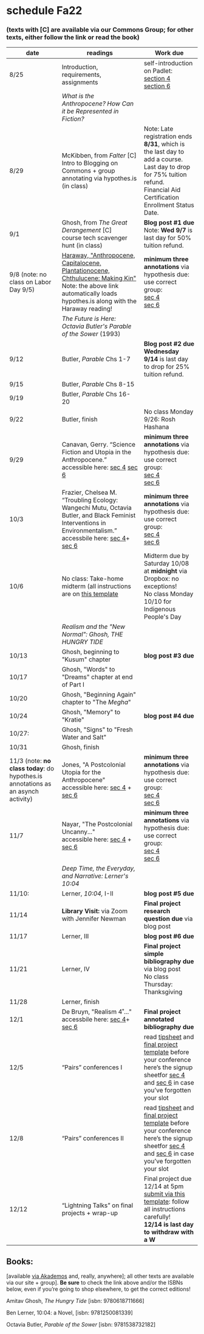 # schedule Fa22


### (texts with [C] are available via our Commons Group; for other texts, either follow the link or read the book)
| **date**                                | **readings**                                                                                                                                                                                                                                                                                                                                                                                                      | **Work due**                                                                                                                                                                                                                                                                                                                                                                                                                                            |
| --------------------------------------- | ----------------------------------------------------------------------------------------------------------------------------------------------------------------------------------------------------------------------------------------------------------------------------------------------------------------------------------------------------------------------------------------------------------------- | ------------------------------------------------------------------------------------------------------------------------------------------------------------------------------------------------------------------------------------------------------------------------------------------------------------------------------------------------------------------------------------------------------------------------------------------------------- |
| 8/25                                    | Introduction, requirements, assignments                                                                                                                                                                                                                                                                                                                                                                           | self-introduction on Padlet: <br>[section 4](https://huntercollege68.padlet.org/jallred/378c4b98g5shuuu9) <br>[section 6](https://huntercollege68.padlet.org/jallred/d3pugybeb7y2ksm3)                                                                                                                                                                                                                                                                                                                                                                                                                             |
|                                         | *What is the Anthropocene? How Can it be Represented in Fiction?*                                                                                                                                                                                                                                                                                                                                   |                                                                                                                                                                                                                                                                                                                                                                                                                                                         |
| 8/29                                    | McKibben, from *Falter* [C] <br>Intro to Blogging on Commons + group annotating via hypothes.is (in class)                                                                                                                             | Note: Late registration ends **8/31**, which is the last day to add a course. <br>Last day to drop for 75% tuition refund. <br>Financial Aid Certification Enrollment Status Date.                                                                                                                                                                                                                                                                               |
| 9/1                                     | Ghosh, from *The Great Derangement* [C]<br>course tech scavenger hunt (in class)                                                                                                                                                                                    | **Blog post #1 due**<br>Note: **Wed 9/7** is last day for 50% tuition refund.                                                                                                                                                                                                                                                                                                                                                                               |
| 9/8 (note: no class on Labor Day 9/5)  | [Haraway, "Anthropocene, Capitalocene, Plantationocene, Chthulucene: Making Kin"](https://via.hypothes.is/https://read.dukeupress.edu/environmental-humanities/article/6/1/159/8110/Anthropocene-Capitalocene-Plantationocene)<br>Note: the above link automatically loads hypothes.is along with the Haraway reading!                                                                                                                                                                                                                                                                         |**minimum three annotations** via hypothesis due: <br>use correct group:<br>[sec 4](https://hypothes.is/groups/k72kZo7r/allred252fa22s4)<br>[sec 6](https://hypothes.is/groups/k72kZo7r/allred252fa22s6)                                                                                                                                                                                                                                                                                                                                                                                                                                                        |
|                                         | *The Future is Here: Octavia Butler's Parable of the Sower* (1993)                                                                                                                                                                                                                                                                                                                                                                     |                                                                                                                                                                                                                                                                                                                                                                                                                                                         |
| 9/12                                    | Butler, *Parable* Chs 1-7| **Blog post #2 due**<br>**Wednesday 9/14** is last day to drop for 25% tuition refund.                                                                                                                                                                                                                                                                                                                                                                            |
| 9/15                                    | Butler, *Parable* Chs 8-15                                                                                                                                                                                                                                                                                                                                                                                        |                                                                                                                                                                                                                                                                                                                                                                                                                                                         |
| 9/19                                    | Butler, *Parable* Chs 16-20                                                                                                                                                                                                                                                                                                                                                                                    |                                                                                                                                                                                                                                                                                                                                                                                                                                                         |
| 9/22                                    | Butler, finish| No class Monday 9/26: Rosh Hashana                                                                                                                                                                                                                                                                                                                                                                                       |                                                                                                                                                                                                                                                                                                                                                                                                                                                         |
| 9/29                | Canavan, Gerry. “Science Fiction and Utopia in the Anthropocene.” <br> accessible here: [sec 4](https://engl252fa22s4.commons.gc.cuny.edu/etexts/canavanscience-fiction-and-utopia-in-the-anthropocene/) [sec 6](https://engl252fa22s6.commons.gc.cuny.edu/etexts/canavan-science-fiction-and-utopia-in-the-anthropocene/)                                                                                                                                                                                                                                                                                                                                                                                        |**minimum three annotations** via hypothesis due: <br>use correct group:<br>[sec 4](https://hypothes.is/groups/k72kZo7r/allred252fa22s4)<br>[sec 6](https://hypothes.is/groups/k72kZo7r/allred252fa22s6)                                                                                                                                                                                                                                                                                                                                                                                                                                                        |
| 10/3                 | Frazier, Chelsea M. “Troubling Ecology: Wangechi Mutu, Octavia Butler, and Black Feminist Interventions in Environmentalism.”<br> accessbile here: [sec 4](https://engl252fa22s4.commons.gc.cuny.edu/frazier-troubling-ecology/)+ [sec 6](https://engl252fa22s6.commons.gc.cuny.edu/frazier-troubling-ecology/)                                                                                                                                                                                                                                                                                                                                                                                          | **minimum three annotations** via hypothesis due: <br>use correct group:<br>[sec 4](https://hypothes.is/groups/k72kZo7r/allred252fa22s4)<br>[sec 6](https://hypothes.is/groups/k72kZo7r/allred252fa22s6)                                                                                                                                                                                                                                                                                                                                                                                                |
| 10/6                                    | No class: Take-home midterm (all instructions are on [this template](https://www.dropbox.com/s/ba1gqde2rouws01/midterm%20template.docx?dl=0)                                                                                                                                                                                                                                                                                                                                                           | Midterm due by Saturday 10/08 at **midnight** via Dropbox: no exceptions!                                                                                                                                                                                                                                                                                                                                                                                 <br>No class Monday 10/10 for Indigenous People's Day                                                                                                                                                                                                                                                                                                                                                                                                          |                                                                                                                                                                                                                                                                                                                                                                                                                                                         |
|                                       |       *Realism and the "New Normal": Ghosh, THE HUNGRY TIDE*                                                                                                                                                                                                                                                                                                                                                                                             |
|    10/13               | Ghosh, beginning to "Kusum" chapter| **blog post #3 due**
|   10/17                                 | Ghosh, "Words" to "Dreams" chapter at end of Part I| |
|10/20 |           Ghosh, "Beginning Again" chapter to "The *Megha*"                                                                                                                                                                                                                                                                                                                                                                                                                                             |
| 10/24                                   | Ghosh, "Memory" to "Kratie"                                                                                                                                                                                                                                                                                                                                                          | **blog post #4 due**                                                                                                                                                                                                                                                                                                                                                                                                                                                        |
| 10/27: | Ghosh, "Signs" to "Fresh Water and Salt"                                                                                                                                                                                                                                                                                                                                                                            |                                                                                                                                                                                                                                                                                                                                                                                          |
| 10/31                                   | Ghosh, finish                                                                                                                                                                                                                                                                                                                                                                                |                                                                                                                                                                                                                                                                                                                                                                                                                                                         |
| 11/3 (note: **no class today**: do hypothes.is annotations as an asynch activity)                                   | Jones, "A Postcolonial Utopia for the Anthropocene"<br> accessible here: [sec 4](https://engl252fa22s4.commons.gc.cuny.edu/jones/) + [sec 6](https://engl252fa22s6.commons.gc.cuny.edu/jones/)                                                                                                                                                             | **minimum three annotations** via hypothesis due: <br>use correct group:<br>[sec 4](https://hypothes.is/groups/k72kZo7r/allred252fa22s4)<br>[sec 6](https://hypothes.is/groups/k72kZo7r/allred252fa22s6)                                                                                                                                                                                                                                                                                                                                                                                                                                                           |
| 11/7                                    | Nayar, "The Postcolonial Uncanny..."<br> accessible here: [sec 4](https://engl252fa22s4.commons.gc.cuny.edu/nayar-the-postcolonial-uncanny/) + [sec 6](https://engl252fa22s6.commons.gc.cuny.edu/nayar-the-postcolonial-uncanny/)                                                                                                                                                                                     | **minimum three annotations** via hypothesis due: <br>use correct group:<br>[sec 4](https://hypothes.is/groups/k72kZo7r/allred252fa22s4)<br>[sec 6](https://hypothes.is/groups/k72kZo7r/allred252fa22s6)                                                                                                                                                                                                                                                                                                                                                                                                                                                       |
|                                         | *Deep Time, the Everyday, and Narrative: Lerner's 10:04*                                                                                                                                                                                                                                                                                                                                                      |                                                                                                                                                                                                                                                                                                                                                                                                                                                         |
| 11/10:                   | Lerner, *10:04,* I-II                                                                                                                                                                                                  | **blog post #5 due**                                                                                                                                                                                                                                                                                                                                                                               |
| 11/14                                    | **Library Visit:** via Zoom with Jennifer Newman                                                                                                                                                                                                                                                                                                                                                                  | **Final project research question due** via blog post                                                                                                                                                                                                                                                                                                                                                                                                       |
| 11/17                | Lerner, III | **blog post #6 due**                                                                                                                                                                                                                                                                                                                                                                     |
| 11/21                                   | Lerner, IV                                                                                                                                                                                                                                                                                                                                                                                        | **Final project simple bibliography due** via blog post <br>No class Thursday: Thanksgiving                                                                                                                                                                                                                                                                                                                                                                                                    |
| 11/28                | Lerner, finish                                                         |                                                                                                                                                                                                                                                                                                                                                                                                                   |
| 12/1                                   | De Bruyn, "Realism 4˚..."<br> accessbile here: [sec 4](https://engl252fa22s4.commons.gc.cuny.edu/de-bruyn-realism-4%cb%9a-objects-weather-and-infrastructure/)+ [sec 6](https://engl252fa22s6.commons.gc.cuny.edu/de-bruyn-realism-4%cb%9a-objects-weather-and-infrastructure/)                                                                                                                                                                                                                                                                                                                          | **Final project annotated bibliography due**                                                                                                                                                                                                                                                                                                                                                                                                                |
| 12/5                                   | “Pairs” conferences I                                                                                                                                                                                                                                                                                                                                                                                             | read [tipsheet](https://www.dropbox.com/scl/fi/x4mnea9ee7afhurw5yfle/Pairs-Conferences-Tipsheet.paper?dl=0&rlkey=ypdg373lnvpe27p5uqm6r5i4p)  and [final project template](https://www.dropbox.com/s/977joe1uo0yee7n/final-project-template-word.docx?dl=0) before your conference<br>here’s the signup sheetfor [sec 4](https://www.dropbox.com/scl/fi/izcvrww6buus6nexyuwrj/Pairs-Conferences-Sign-up-s4.paper?dl=0&rlkey=rjkzb2scub893zkwzpib6pqsp) and [sec 6](https://www.dropbox.com/scl/fi/5vat1xy3fs026q2ay1ia0/Pairs-Conferences-Sign-up-s6.paper?dl=0&rlkey=79od97gdvokrega9ghl87ryjx) in case you’ve forgotten your slot |
| 12/8                                    | “Pairs” conferences II                                                                                                                                                                                                                                                                                                                                                                                            | read [tipsheet](https://www.dropbox.com/scl/fi/x4mnea9ee7afhurw5yfle/Pairs-Conferences-Tipsheet.paper?dl=0&rlkey=ypdg373lnvpe27p5uqm6r5i4p)  and [final project template](https://www.dropbox.com/s/977joe1uo0yee7n/final-project-template-word.docx?dl=0) before your conference<br>here’s the signup sheetfor [sec 4](https://www.dropbox.com/scl/fi/izcvrww6buus6nexyuwrj/Pairs-Conferences-Sign-up-s4.paper?dl=0&rlkey=rjkzb2scub893zkwzpib6pqsp) and [sec 6](https://www.dropbox.com/scl/fi/5vat1xy3fs026q2ay1ia0/Pairs-Conferences-Sign-up-s6.paper?dl=0&rlkey=79od97gdvokrega9ghl87ryjx) in case you’ve forgotten your slot |
| 12/12                                    | “Lightning Talks” on final projects + wrap-up                                                                                                                                                                                                                                                                                                                                                                     | Final project due 12/14 at 5pm<br>[submit via this template](https://www.dropbox.com/s/977joe1uo0yee7n/final-project-template-word.docx?dl=0): follow all instructions carefully!  <br>**12/14 is last day to withdraw with a W**                                                                                                                                                                                                                             |


## Books:

[available [via Akademos](http://hunter.textbookx.com/institutional/index.php?action=browse#books/2337522/) and, really, anywhere]; all other texts are available via our site + group]. **Be sure** to check the link above and/or the ISBNs below, even if you’re going to shop elsewhere, to get the correct editions!

Amitav Ghosh, *The Hungry Tide* [isbn: 9780618711666]

Ben Lerner, 10:04: a Novel, [isbn: 9781250081339]

Octavia Butler, *Parable of the Sower* [isbn: 9781538732182]



